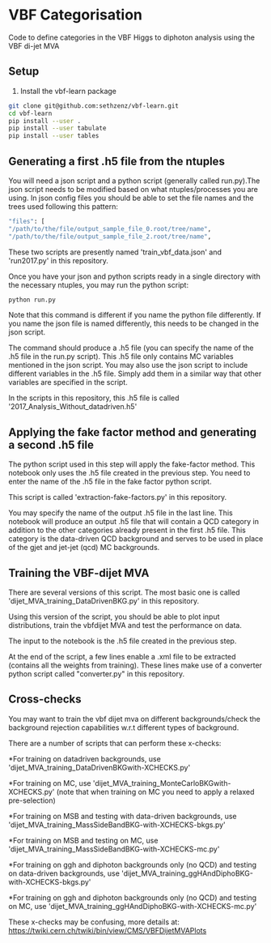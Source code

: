 # VBF Categorisation
Code to define categories in the VBF Higgs to diphoton analysis using the VBF di-jet MVA


## Setup
1. Install the vbf-learn package
   
```bash
git clone git@github.com:sethzenz/vbf-learn.git
cd vbf-learn
pip install --user .
pip install --user tabulate
pip install --user tables 
```

## Generating a first .h5 file from the ntuples
You will need a json script and a python script (generally called run.py).The json script needs to be modified based on what ntuples/processes you are using.
In json config files you should be able to set the file names and the trees used following this pattern:

```bash
"files": [
"/path/to/the/file/output_sample_file_0.root/tree/name",
"/path/to/the/file/output_sample_file_2.root/tree/name",

```
 
These two scripts are presently named 'train_vbf_data.json' and 'run2017.py' in this repository.

Once you have your json and python scripts ready in a single directory with the necessary
ntuples, you may run the python script:

```bash
python run.py
```

Note that this command is different if you name the python file differently. If you name the
json file is named differently, this needs to be changed in the json script. 

The command should produce a .h5 file (you can specify the name of the .h5 file in the run.py script). This .h5 file only contains MC variables mentioned in the json script. You may also use
the json script to include different variables in the .h5 file. Simply add them in a similar way that other variables are specified in the script. 

In the scripts in this repository, this .h5 file is called '2017_Analysis_Without_datadriven.h5'


## Applying the fake factor method and generating a second .h5 file

The python script used in this step will apply the fake-factor method.
This notebook only uses the .h5 file created in the previous step.
You need to enter the name of the .h5 file in the fake factor python script.

This script is called 'extraction-fake-factors.py' in this repository.

You may specify the name of the output .h5 file in the last line. This notebook will produce an output .h5 file that will contain a QCD category in addition to the other categories already
present in the first .h5 file.
This category is the data-driven QCD background and serves to be used in place of the gjet and jet-jet (qcd) MC backgrounds.  


## Training the VBF-dijet MVA
There are several versions of this script. The most basic one is called 'dijet_MVA_training_DataDrivenBKG.py' in this repository.

Using this version of the script, you should be able to plot input distributions, train the vbfdijet MVA and test the performance on data. 

The input to the notebook is the .h5 file created in the previous step.

At the end of the script, a few lines enable a .xml file to be extracted (contains all the weights from training).
These lines make use of a converter python script called "converter.py" in this repository.

## Cross-checks
You may want to train the vbf dijet mva on different backgrounds/check the background rejection capabilities w.r.t different types of background.

There are a number of scripts that can perform these x-checks:

*For training on datadriven backgrounds, use
'dijet_MVA_training_DataDrivenBKGwith-XCHECKS.py'

*For training on MC, use
'dijet_MVA_training_MonteCarloBKGwith-XCHECKS.py'
(note that when training on MC you need to apply a relaxed pre-selection)

*For training on MSB and testing with data-driven backgrounds, use
'dijet_MVA_training_MassSideBandBKG-with-XCHECKS-bkgs.py'

*For training on MSB and testing on MC, use
'dijet_MVA_training_MassSideBandBKG-with-XCHECKS-mc.py'

*For training on ggh and diphoton backgrounds only (no QCD) and testing on data-driven backgrounds, use
'dijet_MVA_training_ggHAndDiphoBKG-with-XCHECKS-bkgs.py'

*For training on ggh and diphoton backgrounds only (no QCD) and testing on MC, use
'dijet_MVA_training_ggHAndDiphoBKG-with-XCHECKS-mc.py'

These x-checks may be confusing, more details at:
https://twiki.cern.ch/twiki/bin/view/CMS/VBFDijetMVAPlots





